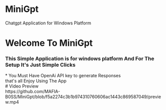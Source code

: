 # MiniGpt
Chatgpt Application for Windows Platform
<h1>Welcome To MiniGpt</h1>
<h3>This Simple Application is for windows platform And For The Setup It's Just Simple Clicks</h3>
* You Must Have OpenAi API key to generate Responses</br>
that's all Enjoy Using The App</br>
# Video Preview</br>
https://github.com/MAFIA-B0SS/MiniGpt/blob/f5a2274c3b1b974310760606ac1443c869587049/preview.mp4
